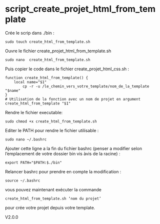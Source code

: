 # script_create_projet_html_from_template

Crée le scrip dans ./bin :

	sudo touch create_html_from_template.sh 
 
Ouvre le fichier create_projet_html_from_template.sh

	sudo nano  create_html_from_template.sh 

Puis copier le code dans le fichier create_projet_html_css.sh :

	function create_html_from_template() {
   		local name="$1"  
    		cp -r -u /le_chemin_vers_votre_template/nom_de_la_template "$name"
	}
	# Utilisation de la fonction avec un nom de projet en argument
	create_html_from_template "$1"

Rendre le fichier executable:

	sudo chmod +x create_html_from_template.sh

Editer le PATH pour rendre le fichier utilisable :
	
	sudo nano ~/.bashrc

Ajouter cette ligne a la fin du fichier bashrc (penser a modifier selon l’emplacement de votre dossier bin vis àvis de la racine) :

	export PATH="$PATH:$./bin"

Relancer bashrc pour prendre en compte la modification :

	source ~/.bashrc


vous pouvez maintenant exécuter la commande 

	create_html_from_template.sh ‘nom du projet’

pour crée votre projet depuis votre template.

V2.0.0

